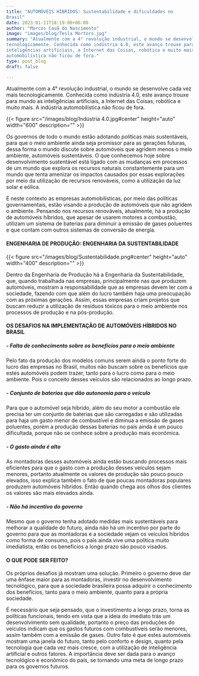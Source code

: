```yaml
---
title: "AUTOMÓVEIS HÍBRIDOS: Sustentabilidade e dificuldades no
Brasil"
date: 2023-01-11T18:19:00+06:00
author: "Marcos Cauã do Nascimento"
image: "images/blog/Tesla Mortors.jpg"
summary: "Atualmente com a 4° revolução industrial, o mundo se desenvolve cada vez mais
tecnologicamente. Conhecida como indústria 4.0, este avanço trouxe para mundo as
inteligências artificiais, a Internet das Coisas, robótica e muito mais. A indústria
automobilística não ficou de fora."
type: post_blog
draft: false

---
```

Atualmente com a 4° revolução industrial, o mundo se desenvolve cada vez mais
tecnologicamente. Conhecida como indústria 4.0, este avanço trouxe para mundo as
inteligências artificiais, a Internet das Coisas, robótica e muito mais. A indústria
automobilística não ficou de fora.

{{< figure src="/images/blog/Indústria 4.0.jpg#center" height="auto" width="600" description="" >}}

Os governos de todo o mundo estão adotando políticas mais sustentáveis, para que o meio
ambiente ainda seja promissor para as gerações futuras, dessa forma o mundo discute
sobre automóveis que agridem menos o meio ambiente, automóveis sustentáveis. O que
conhecemos hoje sobre desenvolvimento sustentável está ligado com as mudanças em
processos de um mundo que explora os recursos naturais constantemente para um mundo
que tenta amenizar os impactos causados por essas explorações por meio da utilização de
recursos renováveis, como a utilização da luz solar e eólica.

E neste contexto as empresas automobilísticas, por meio das políticas governamentais,
estão visando a produção de automóveis que não agridem o ambiente. Pensando nos
recursos renováveis, atualmente, há a produção de automóveis híbridos, que apesar de
usarem motores a combustão, utilizam um sistema de baterias para diminuir a emissão de
gases poluentes e que contam com outros sistemas de conversão de energia.

#### ENGENHARIA DE PRODUÇÃO: ENGENHARIA DA SUSTENTABILIDADE
{{< figure src="/images/blog/Sustentabilidade.png#center" height="auto" width="400" description="" >}}

Dentro da Engenharia de Produção há a Engenharia da Sustentabilidade, que, quando
trabalhada nas empresas, principalmente nas que produzem automóveis, mostram a
responsabilidade que as empresas devem ter com a sociedade, fazendo com que além do
lucro também haja uma preocupação com as próximas gerações. Assim, essas empresas
criam projetos que buscam reduzir a utilização de resíduos tóxicos para o meio ambiente
nos processos de produção e na pós-produção.

#### OS DESAFIOS NA IMPLEMENTAÇÃO DE AUTOMÓVEIS HÍBRIDOS NO BRASIL

##### - Falta de conhecimento sobre os benefícios para o meio ambiente
Pelo fato da produção dos modelos comuns serem ainda o ponto forte do
lucro das empresas no Brasil, muitos não buscam sobre os benefícios que
estes automóveis podem trazer, tanto para o lucro como para o meio
ambiente. Pois o conceito desses veículos são relacionados ao longo prazo.

##### - Conjunto de baterias que dão autonomia para o veículo
Para que o automóvel seja híbrido, além do seu motor a combustão ele
precisa ter um conjunto de baterias que são carregadas e são utilizadas para
haja um gasto menor de combustível e diminua a emissão de gases
poluentes, porém a produção dessas baterias no país ainda é um pouco
dificultada, porque não se conhece sobre a produção mais econômica.

##### - O gasto ainda é alto
As montadoras desses automóveis ainda estão buscando processos mais
eficientes para que o gasto com a produção desses veículos sejam menores,
portanto atualmente os valores de produção são pouco pouco elevados, isso
explica também o fato de que poucas montadoras populares produzem
automóveis híbridos. Então quando chega aos olhos dos clientes os valores
são mais elevados ainda.

##### - Não há incentivo do governo
Mesmo que o governo tenha adotado medidas mais sustentáveis para
melhorar a qualidade do futuro, ainda não há um incentivo por parte do
governo para que as montadoras e a sociedade vejam os veículos híbridos
como forma de consumo, pois o país ainda vive uma política muito
imediatista, então os benefícios a longo prazo são pouco visados.

#### O QUE PODE SER FEITO?
Os próprios desafios já mostram uma solução. Primeiro o governo deve dar uma ênfase
maior para as montadoras, investir no desenvolvimento tecnológico, para que a sociedade
brasileira possa adquirir o conhecimento dos benefícios, tanto para o meio ambiente, quanto
para a própria sociedade.

É necessário que seja pensado, que o investimento a longo prazo, torna as políticas
funcionais, tendo em vista que a ideia do imediato trás um desenvolvimento sem qualidade,
portanto o preço das produções do veículos indicam que os gastos futuros com
combustíveis serão menores, assim também com a emissão de gases. Outro fato é que
estes automóveis mostram uma janela do futuro, tanto pelo conforto e design, quanto pela
tecnologia que cada vez mais cresce, com a utilização de inteligência artificial e outros
fatores. A importância deve ser dada para o avanço tecnológico e econômico do país, se
tornando uma meta de longo prazo para os governos futuros.


